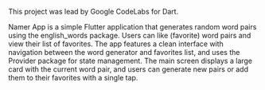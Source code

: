This project was lead by Google CodeLabs for Dart.

Namer App is a simple Flutter application that generates random word pairs using the english_words package. Users can like (favorite) word pairs and view their list of favorites. The app features a clean interface with navigation between the word generator and favorites list, and uses the Provider package for state management. The main screen displays a large card with the current word pair, and users can generate new pairs or add them to their favorites with a single tap.